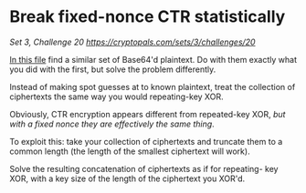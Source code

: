 # Break fixed-nonce CTR statistically

_Set 3, Challenge 20_
_https://cryptopals.com/sets/3/challenges/20_

[In this file](data/cc-20-data.txt) find a similar set of Base64'd plaintext. Do with them exactly what you did with the first, but solve the problem differently.

Instead of making spot guesses at to known plaintext, treat the collection of ciphertexts the same way you would repeating-key XOR.

Obviously, CTR encryption appears different from repeated-key XOR, _but with a fixed nonce they are effectively the same thing_.

To exploit this: take your collection of ciphertexts and truncate them to a common length (the length of the smallest ciphertext will work).

Solve the resulting concatenation of ciphertexts as if for repeating- key XOR, with a key size of the length of the ciphertext you XOR'd.

